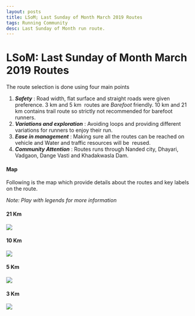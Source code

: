 ```yaml
---
layout: posts
title: LSoM; Last Sunday of Month March 2019 Routes
tags: Running Community
desc: Last Sunday of Month run route.
---
```


# LSoM: Last Sunday of Month March 2019 Routes

The route selection is done using four main points

1.  _**Safety**_ : Road width, flat surface and straight roads were given
    preference. 3 km and 5 km  routes are _Barefoot_ friendly. 10 km and 21 km
    contains trail route so strictly not recommended for barefoot runners.
2.  **_Variations and exploration_** : Avoiding loops and providing different
    variations for runners to enjoy their run.
3.  **_Ease in management_** : Making sure all the routes can be reached on
    vehicle and Water and traffic resources will be  reused.
4.  **_Community Attention_** : Routes runs through Nanded city, Dhayari,
    Vadgaon, Dange Vasti and Khadakwasla Dam.

#### Map

Following is the map which provide details about the routes and key labels on
the route.

_Note: Play with legends for more information_

#### 21 Km

[![](https://3.bp.blogspot.com/-8EL1QwyjECM/XJPC968AtCI/AAAAAAAADYs/uqU6MCv-jywckWjFRYHC1aohbSiOQyiMACLcBGAs/s640/screenShot1553187068.png)](https://3.bp.blogspot.com/-8EL1QwyjECM/XJPC968AtCI/AAAAAAAADYs/uqU6MCv-jywckWjFRYHC1aohbSiOQyiMACLcBGAs/s1600/screenShot1553187068.png)

#### 10 Km

[![](https://1.bp.blogspot.com/-hezl0_qa2Pc/XJPC96tBQNI/AAAAAAAADYw/xsqCPGRPQCguy01F8g6vtSrmoQbRvEJBACEwYBhgL/s640/screenShot1553187120.png)](https://1.bp.blogspot.com/-hezl0_qa2Pc/XJPC96tBQNI/AAAAAAAADYw/xsqCPGRPQCguy01F8g6vtSrmoQbRvEJBACEwYBhgL/s1600/screenShot1553187120.png)

#### 5 Km

[![](https://3.bp.blogspot.com/-sx_CuZGiLno/XJPC9jQ9hhI/AAAAAAAADYo/S_V7v33PiQE33g90fiT7h0_Re_uIHA96wCEwYBhgL/s640/screenShot1553187153.png)](https://3.bp.blogspot.com/-sx_CuZGiLno/XJPC9jQ9hhI/AAAAAAAADYo/S_V7v33PiQE33g90fiT7h0_Re_uIHA96wCEwYBhgL/s1600/screenShot1553187153.png)

#### 3 Km

[![](https://4.bp.blogspot.com/-3UMF6_o8His/XJPC_mrQwxI/AAAAAAAADY0/gQ94ev_mV9IbtJdg0XUNQ9oYm5u2CHiSgCEwYBhgL/s640/screenShot1553187166.png)](https://4.bp.blogspot.com/-3UMF6_o8His/XJPC_mrQwxI/AAAAAAAADY0/gQ94ev_mV9IbtJdg0XUNQ9oYm5u2CHiSgCEwYBhgL/s1600/screenShot1553187166.png)
